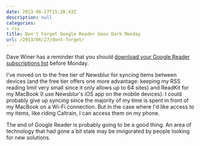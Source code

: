 ```yaml
---
date: 2013-06-27T15:28:43Z
description: null
categories:
- rss
title: Don't Forget Google Reader Goes Dark Monday
url: /2013/06/27/dont-forget/
---
```


Dave Winer has a reminder that you should [download your Google Reader subscriptions list](http://dave.smallpict.com//2013/06/26/downloadYourGoogleReaderSubsBeforeMonday) before Monday. 

I've moved on to the free tier of Newsblur for syncing items between devices (and the free tier offers one more advantage: keeping my RSS reading limit very small since it only allows up to 64 sites) and ReadKit for my MacBook (I use Newsblur's iOS app on the mobile devices). I could probably give up syncing since the majority of my time is spent in front of my MacBook on a Wi-Fi connection. But in the case where I'd like access to my items, like riding Caltrain, I can access them on my phone. 

The end of Google Reader is probably going to be a good thing. An area of technology that had gone a bit stale may be invigorated by people looking for new solutions. 
